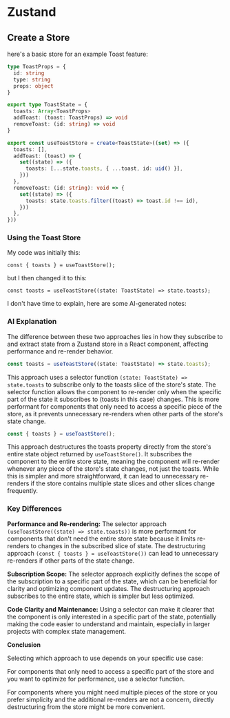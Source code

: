 # Zustand

## Create a Store
here's a basic store for an example Toast feature:

```ts
type ToastProps = {
  id: string
  type: string
  props: object
}

export type ToastState = {
  toasts: Array<ToastProps>
  addToast: (toast: ToastProps) => void
  removeToast: (id: string) => void
}

export const useToastStore = create<ToastState>((set) => ({
  toasts: [],
  addToast: (toast) => {
    set((state) => ({
      toasts: [...state.toasts, { ...toast, id: uid() }],
    }))
  },
  removeToast: (id: string): void => {
    set((state) => ({
      toasts: state.toasts.filter((toast) => toast.id !== id),
    }))
  },
}))
```


### Using the Toast Store

My code was initially this:

```tsx
const { toasts } = useToastStore();
```

but I then changed it to this:

```tsx
const toasts = useToastStore((state: ToastState) => state.toasts);
```

I don't have time to explain, here are some AI-generated notes:

### AI Explanation
The difference between these two approaches lies in how they subscribe to and extract 
state from a Zustand store in a React component, affecting performance and re-render behavior.

```ts
const toasts = useToastStore((state: ToastState) => state.toasts);
```

This approach uses a selector function `(state: ToastState) => state.toasts` to subscribe only
to the toasts slice of the store's state. The selector function allows the component to re-render
only when the specific part of the state it subscribes to (toasts in this case) changes. This is
more performant for components that only need to access a specific piece of the store, as it
prevents unnecessary re-renders when other parts of the store's state change.

```ts
const { toasts } = useToastStore();
```

This approach destructures the toasts property directly from the store's entire state object
returned by `useToastStore()`. It subscribes the component to the entire store state, meaning the
component will re-render whenever any piece of the store's state changes, not just the toasts.
While this is simpler and more straightforward, it can lead to unnecessary re-renders if the store
contains multiple state slices and other slices change frequently.

### Key Differences

**Performance and Re-rendering:** The selector approach `(useToastStore((state) => state.toasts))`
is more performant for components that don't need the entire store state because it limits
re-renders to changes in the subscribed slice of state. The destructuring approach 
`(const { toasts } = useToastStore())` can lead to unnecessary re-renders if other parts
of the state change.

**Subscription Scope:** The selector approach explicitly defines the scope of the subscription to a
specific part of the state, which can be beneficial for clarity and optimizing component updates.
The destructuring approach subscribes to the entire state, which is simpler but less optimized.

**Code Clarity and Maintenance:** Using a selector can make it clearer that the component is only
interested in a specific part of the state, potentially making the code easier to understand and
maintain, especially in larger projects with complex state management.

**Conclusion**

Selecting which approach to use depends on your specific use case:

For components that only need to access a specific part of the store and you want to optimize for
performance, use a selector function.

For components where you might need multiple pieces of the store or you prefer simplicity and the
additional re-renders are not a concern, directly destructuring from the store might be more convenient.